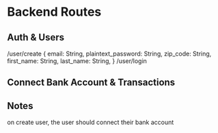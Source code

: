 # Backend Routes
## Auth & Users
/user/create
    {
        email: String,
        plaintext_password: String,
        zip_code: String,
        first_name: String,
        last_name: String,
    }
/user/login

## Connect Bank Account & Transactions

## Notes
on create user, the user should connect their bank account

